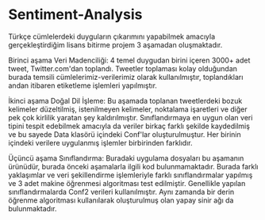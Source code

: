 # Sentiment-Analysis

Türkçe cümlelerdeki duyguların çıkarımını yapabilmek amacıyla gerçekleştirdiğim lisans bitirme projem 3 aşamadan oluşmaktadır.

Birinci aşama Veri Madenciliği: 4 temel duygudan birini içeren 3000+ adet tweet, Twitter.com'dan toplandı. Tweetler toplaması kolay olduğundan burada temsili cümlelerimiz-verilerimiz olarak kullanılmıştır, toplandıkları andan itibaren etiketleme işlemleri yapılmıştır.

İkinci aşama Doğal Dil İşleme: Bu aşamada toplanan tweetlerdeki bozuk kelimeler düzeltilmiş, istenilmeyen kelimeler, noktalama işaretleri ve diğer pek çok kirlilik yaratan şey kaldırılmıştır. Sınıflandırmaya en uygun olan veri tipini tespit edebilmek amacıyla da veriler birkaç farklı şekilde kaydedilmiş ve bu sayede Data klasörü içindeki Conf'lar oluşturulmuştur. Her birinin içindeki verilere uygulanmış işlemler birbirinden farklıdır.

Üçüncü aşama Sınıflandırma: Buradaki uygulama dosyaları bu aşamanın ürünüdür, burada önceki aşamalarla ilgili kod bulunmamaktadır. Burada farklı yaklaşımlar ve veri şekillendirme işlemleriyle farklı sınıflandırmalar yapılmış ve 3 adet makine öğrenmesi algoritması test edilmiştir. Genellikle yapılan sınıflandırmalarda Conf2 verileri kullanılmıştır. Aynı zamanda bir derin öğrenme algoritması kullanılarak oluşturulmuş olan yapay sinir ağı da bulunmaktadır.
